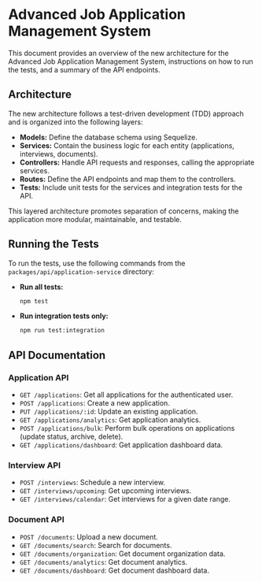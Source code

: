 # Advanced Job Application Management System

This document provides an overview of the new architecture for the Advanced Job Application Management System, instructions on how to run the tests, and a summary of the API endpoints.

## Architecture

The new architecture follows a test-driven development (TDD) approach and is organized into the following layers:

*   **Models:** Define the database schema using Sequelize.
*   **Services:** Contain the business logic for each entity (applications, interviews, documents).
*   **Controllers:** Handle API requests and responses, calling the appropriate services.
*   **Routes:** Define the API endpoints and map them to the controllers.
*   **Tests:** Include unit tests for the services and integration tests for the API.

This layered architecture promotes separation of concerns, making the application more modular, maintainable, and testable.

## Running the Tests

To run the tests, use the following commands from the `packages/api/application-service` directory:

*   **Run all tests:**

    ```bash
    npm test
    ```

*   **Run integration tests only:**

    ```bash
    npm run test:integration
    ```

## API Documentation

### Application API

*   `GET /applications`: Get all applications for the authenticated user.
*   `POST /applications`: Create a new application.
*   `PUT /applications/:id`: Update an existing application.
*   `GET /applications/analytics`: Get application analytics.
*   `POST /applications/bulk`: Perform bulk operations on applications (update status, archive, delete).
*   `GET /applications/dashboard`: Get application dashboard data.

### Interview API

*   `POST /interviews`: Schedule a new interview.
*   `GET /interviews/upcoming`: Get upcoming interviews.
*   `GET /interviews/calendar`: Get interviews for a given date range.

### Document API

*   `POST /documents`: Upload a new document.
*   `GET /documents/search`: Search for documents.
*   `GET /documents/organization`: Get document organization data.
*   `GET /documents/analytics`: Get document analytics.
*   `GET /documents/dashboard`: Get document dashboard data.

